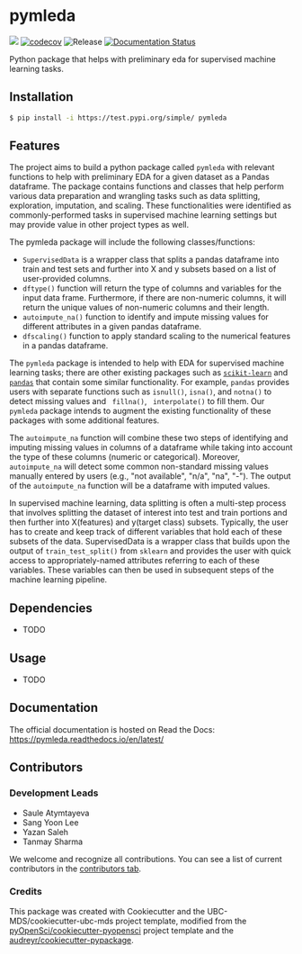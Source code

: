 # pymleda 

![](https://github.com/UBC-MDS/pymleda/workflows/build/badge.svg) [![codecov](https://codecov.io/gh/UBC-MDS/pymleda/branch/main/graph/badge.svg)](https://codecov.io/gh/UBC-MDS/pymleda) ![Release](https://github.com/UBC-MDS/pymleda/workflows/Release/badge.svg) [![Documentation Status](https://readthedocs.org/projects/pymleda/badge/?version=latest)](https://pymleda.readthedocs.io/en/latest/?badge=latest)

Python package that helps with preliminary eda for supervised machine learning tasks.

## Installation

```bash
$ pip install -i https://test.pypi.org/simple/ pymleda
```

## Features

The project aims to build a python package called `pymleda` with relevant functions to help with preliminary EDA for a given dataset as a Pandas dataframe. The package contains functions and classes that help perform various data preparation and wrangling tasks such as data splitting, exploration, imputation, and scaling. These functionalities were identified as commonly-performed tasks in supervised machine learning settings but may provide value in other project types as well.

The pymleda package will include the following classes/functions:
-	 `SupervisedData` is a wrapper class that splits a pandas dataframe into train and test sets and further into X and y subsets based on a list of user-provided columns.	
-	`dftype()` function will return the type of columns and variables for the input data frame. Furthermore, if there are non-numeric columns, it will return the unique values of non-numeric columns and their length.
-	`autoimpute_na()` function to identify and impute missing values for different attributes in a given pandas dataframe.
-	`dfscaling()` function to apply standard scaling to the numerical features in a pandas dataframe.

The `pymleda` package is intended to help with EDA for supervised machine learning tasks; there are other existing packages such as [`scikit-learn`](https://scikit-learn.org) and [`pandas`](https://pandas.pydata.org) that contain some similar functionality. For example, `pandas` provides users with separate functions such as `isnull()`, `isna()`, and `notna()` to detect missing values and ` fillna()`, ` interpolate()` to fill them. Our `pymleda` package intends to augment the existing functionality of these packages with some additional features. 

The `autoimpute_na` function will combine these two steps of identifying and imputing missing values in columns of a dataframe while taking into account the type of these columns (numeric or categorical). Moreover, `autoimpute_na` will detect some common non-standard missing values manually entered by users (e.g., "not available", "n/a", "na", "-"). The output of the `autoimpute_na` function will be a dataframe with imputed values.

In supervised machine learning, data splitting is often a multi-step process that involves splitting the dataset of interest into test and train portions and then further into X(features) and y(target class) subsets. Typically, the user has to create and keep track of different variables that hold each of these subsets of the data. SupervisedData is a wrapper class that builds upon the output of `train_test_split()` from `sklearn` and provides the user with quick access to appropriately-named attributes referring to each of these variables. These variables can then be used in subsequent steps of the machine learning pipeline.

## Dependencies

- TODO

## Usage

- TODO

## Documentation

The official documentation is hosted on Read the Docs: https://pymleda.readthedocs.io/en/latest/

## Contributors

### Development Leads

- Saule Atymtayeva
- Sang Yoon Lee
- Yazan Saleh
- Tanmay Sharma

We welcome and recognize all contributions. You can see a list of current contributors in the [contributors tab](https://github.com/UBC-MDS/pymleda/graphs/contributors).

### Credits

This package was created with Cookiecutter and the UBC-MDS/cookiecutter-ubc-mds project template, modified from the [pyOpenSci/cookiecutter-pyopensci](https://github.com/pyOpenSci/cookiecutter-pyopensci) project template and the [audreyr/cookiecutter-pypackage](https://github.com/audreyr/cookiecutter-pypackage).
